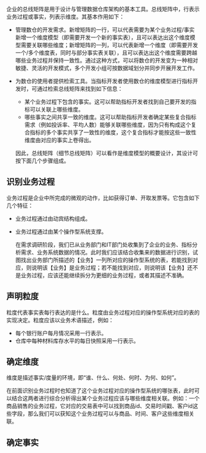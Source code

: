   企业的总线矩阵是用于设计与管理数据仓库架构的基本工具。总线矩阵中，行表示业务过程或事实，列表示维度。其基本作用如下：

- 管理数仓的开发需求。新增矩阵的一行，可以代表需要为某个业务过程/事实新增一个维度模型（即需要开发一个新的事实表），且可以表达出这个维度模型需要关联哪些维度；新增矩阵的一列，可以代表新增一个维度（即需要开发一个/多个维度表，同时与部分事实表关联），且可以表达出这个维度需要跨越哪些业务过程并保持一致性。通过这种方式，可以将数仓的开发变为一种相对敏捷、灵活的开发模式，多个开发小组可按数据域划分并同步开展开发工作。
- 为数仓的使用者提供检索工具。当指标开发者使用数仓的维度模型进行指标开发时，可通过检索总线矩阵来找到如下信息：
  - 某个业务过程下包含的事实。这可以帮助指标开发者找到自己要开发的指标可以关联上哪些维度。
  - 哪些事实之间共享一致的维度。这可以帮助指标开发者确定某些复合指标需求（例如投诉率、平均人数）能够关联哪些维度，因为只有构成这个复合指标的多个事实共享了一致性的维度，这个复合指标才能按这些一致性维度由对应的事实上卷得出。
  
  因此，总线矩阵（细节总线矩阵）可以看作是维度模型的概要设计，其设计可按下面几个步骤组成。

## 识别业务过程

  业务过程是企业中所完成的微观的动作，比如获得订单、开取发票等。它包含如下几个特征：

- 业务过程通过由动宾结构组成。
- 业务过程通过由某个操作型系统支撑。

  在需求调研阶段，我们已从业务部门和IT部门处收集到了企业的业务、指标分析需求、业务系统数据的情况。此时我们应该结合收集来的数据进行识别，试图找出业务部门所描述的【业务】一列所对应的操作型系统的表，若能找到对应，则说明该【业务】是业务过程；若不能找到对应，则说明该【业务】还不是业务过程，应该还能继续拆分为更细的业务过程，或者其描述不准确。

## 声明粒度

  粒度代表事实表每行表达的是什么。粒度由业务过程对应的操作型系统对应的表的实现决定。粒度应该以业务术语描述，例如：

- 每个银行账户每月情况采用一行表示。
- 仓库中每种材料库存水平的每日快照采用一行表示。

## 确定维度

   维度是描述事实/度量的环境，即“谁、什么、何处、何时、为何、如何”。

   在前面识别业务过程时也知道了这个业务过程对应的操作型系统的哪张表，此时可以结合这两者进行综合分析得出某个业务过程应该与哪些维度相关联。例如：一个商品销售的业务过程，它对应的交易表中可以找到商品id、交易时间戳、客户id这些字段，那么我们可以获知这个业务过程可以与商品、时间、客户这些维度相关联。

## 确定事实